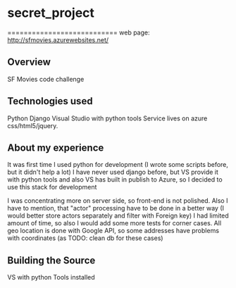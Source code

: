 # secret_project
===========================
web page: http://sfmovies.azurewebsites.net/

Overview
--------
SF Movies code challenge

Technologies used
------------
Python
Django
Visual Studio with python tools
Service lives on azure
css/html5/jquery.

About my experience
------------------
It was first time I used python for development (I wrote some scripts before, but it didn't help a lot)
I have never used django before, but VS provide it with python tools and also VS has built in publish to Azure, 
so I decided to use this stack for development

I was concentrating more on server side, so front-end is not polished.
Also I have to mention, that "actor" processing have to be done in a better way (I would better store actors separately 
and filter with Foreign key)
I had limited amount of time, so also I would add some more tests for corner cases.
All geo location is done with Google API, so some addresses have problems with coordinates (as TODO: clean db for these cases)



Building the Source
-------------------
VS with python Tools installed 

